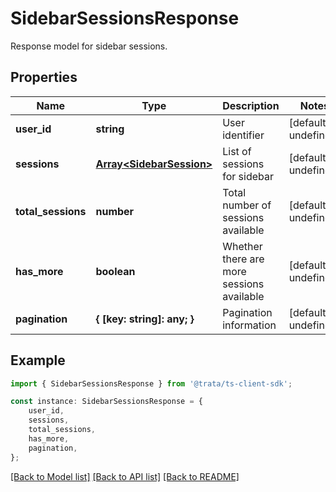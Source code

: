 # SidebarSessionsResponse

Response model for sidebar sessions.

## Properties

Name | Type | Description | Notes
------------ | ------------- | ------------- | -------------
**user_id** | **string** | User identifier | [default to undefined]
**sessions** | [**Array&lt;SidebarSession&gt;**](SidebarSession.md) | List of sessions for sidebar | [default to undefined]
**total_sessions** | **number** | Total number of sessions available | [default to undefined]
**has_more** | **boolean** | Whether there are more sessions available | [default to undefined]
**pagination** | **{ [key: string]: any; }** | Pagination information | [default to undefined]

## Example

```typescript
import { SidebarSessionsResponse } from '@trata/ts-client-sdk';

const instance: SidebarSessionsResponse = {
    user_id,
    sessions,
    total_sessions,
    has_more,
    pagination,
};
```

[[Back to Model list]](../README.md#documentation-for-models) [[Back to API list]](../README.md#documentation-for-api-endpoints) [[Back to README]](../README.md)
